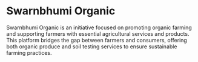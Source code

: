 # Swarnbhumi Organic

Swarnbhumi Organic is an initiative focused on promoting organic farming and supporting farmers with essential agricultural services and products. This platform bridges the gap between farmers and consumers, offering both organic produce and soil testing services to ensure sustainable farming practices.